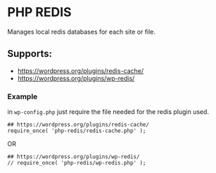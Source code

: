 # PHP REDIS

Manages local redis databases for each site or file. 

## Supports: 
- https://wordpress.org/plugins/redis-cache/
- https://wordpress.org/plugins/wp-redis/ 


### Example

in `wp-config.php` just require the file needed for the redis plugin used.

```
## https://wordpress.org/plugins/redis-cache/
require_once( 'php-redis/redis-cache.php' );
```
OR
```
## https://wordpress.org/plugins/wp-redis/
// require_once( 'php-redis/wp-redis.php' );
```